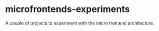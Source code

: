 # microfrontends-experiments
A couple of projects to experiment with the micro frontend architecture.
